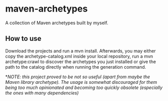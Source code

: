 # maven-archetypes
A collection of Maven archetypes built by myself.

## How to use
Download the projects and run a mvn install. Afterwards, you may either copy the archetype-catalog.xml inside your local repository, run a mvn archetype:crawl to discover the archetypes you just installed or give the path to the catalog directly when running the generation command.

**NOTE: this project proved to be not so useful (apart from maybe the Maven library archetype). The usage is somewhat discouraged for them being too much opinionated and becoming too quickly obsolete (especially the ones with many dependencies)* 
